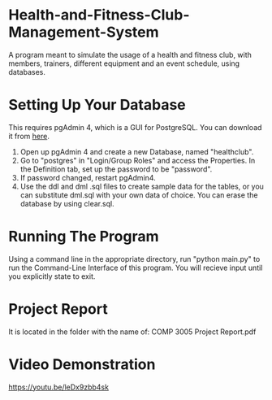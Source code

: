 # Health-and-Fitness-Club-Management-System

A program meant to simulate the usage of a health and fitness club, with members, trainers, different equipment and an event schedule, using databases.

# Setting Up Your Database

This requires pgAdmin 4, which is a GUI for PostgreSQL. You can download it from [here](https://www.pgadmin.org/download/).

1. Open up pgAdmin 4 and create a new Database, named "healthclub".
2. Go to "postgres" in "Login/Group Roles" and access the Properties. In the Definition tab, set up the password to be "password".
3. If password changed, restart pgAdmin4.
4. Use the ddl and dml .sql files to create sample data for the tables, or you can substitute dml.sql with your own data of choice. You can erase the database by using clear.sql.

# Running The Program

Using a command line in the appropriate directory, run "python main.py" to run the Command-Line Interface of this program. You will recieve input until you explicitly state to exit.

# Project Report

It is located in the folder with the name of: COMP 3005 Project Report.pdf

# Video Demonstration

https://youtu.be/leDx9zbb4sk
